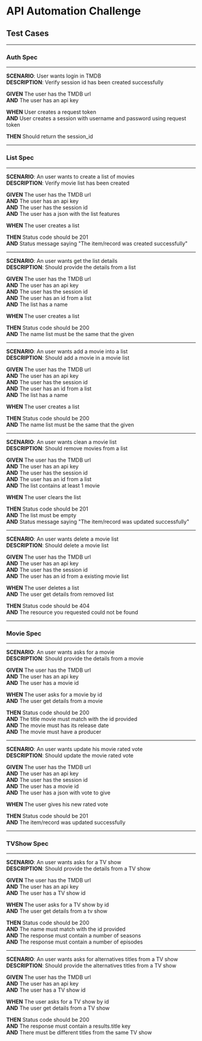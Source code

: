 # API Automation Challenge

## Test Cases

---
### Auth Spec
---

**SCENARIO**: User wants login in TMDB</br>
**DESCRIPTION**: Verify session id has been created successfully

**GIVEN**	The user has the TMDB url</br>
**AND** The user has an api key

**WHEN** User creates a request token</br>
**AND** User creates a session with username and password using request token

**THEN** Should return the session_id

---
### List Spec
---

**SCENARIO**: An user wants to create a list of movies </br>
**DESCRIPTION**: Verify movie list has been created

**GIVEN** The user has the TMDB url</br>
**AND** The user has an api key</br>
**AND** The user has the session id</br>
**AND** The user has a json with the list features

**WHEN** The user creates a list

**THEN** Status code should be 201</br>
**AND** Status message saying "The item/record was created successfully"

---

**SCENARIO**: An user wants get the list details</br>
**DESCRIPTION**: Should provide the details from a list

**GIVEN** The user has the TMDB url</br>
**AND** The user has an api key</br>
**AND** The user has the session id</br>
**AND** The user has an id from a list</br>
**AND** The list has a name

**WHEN** The user creates a list

**THEN** Status code should be 200</br>
**AND** The name list must be the same that the given

---

**SCENARIO**: An user wants add a movie into a list</br>
**DESCRIPTION**: Should add a movie in a movie list

**GIVEN** The user has the TMDB url</br>
**AND** The user has an api key</br>
**AND** The user has the session id</br>
**AND** The user has an id from a list</br>
**AND** The list has a name

**WHEN** The user creates a list

**THEN** Status code should be 200</br>
**AND** The name list must be the same that the given

---

**SCENARIO**: An user wants clean a movie list</br>
**DESCRIPTION**: Should remove movies from a list

**GIVEN** The user has the TMDB url</br>
**AND** The user has an api key</br>
**AND** The user has the session id</br>
**AND** The user has an id from a list</br>
**AND** The list contains at least 1 movie

**WHEN** The user clears the list
  
**THEN** Status code should be 201</br>
**AND** The list must be empty</br>
**AND** Status message saying "The item/record was updated successfully"

---

**SCENARIO**: An user wants delete a movie list</br>
**DESCRIPTION**: Should delete a movie list

**GIVEN** The user has the TMDB url</br>
**AND** The user has an api key</br>
**AND** The user has the session id</br>
**AND** The user has an id from a existing movie list

**WHEN** The user deletes a list</br>
**AND** The user get details from removed list
  
**THEN** Status code should be 404</br>
**AND** The resource you requested could not be found

---
### Movie Spec
---

**SCENARIO**: An user wants asks for a movie</br>
**DESCRIPTION**: Should provide the details from a movie

**GIVEN** The user has the TMDB url</br>
**AND** The user has an api key</br>
**AND** The user has a movie id</br>

**WHEN** The user asks for a movie by id</br>
**AND** The user get details from a movie
  
**THEN** Status code should be 200</br>
**AND** The title movie must match with the id provided</br>
**AND** The movie must has its release date</br>
**AND** The movie must have a producer

---

**SCENARIO**: An user wants update his movie rated vote</br>
**DESCRIPTION**: Should update the movie rated vote

**GIVEN** The user has the TMDB url</br>
**AND** The user has an api key</br>
**AND** The user has the session id</br>
**AND** The user has a movie id</br>
**AND** The user has a json with vote to give

**WHEN** The user gives his new rated vote

**THEN** Status code should be 201</br>
**AND** The item/record was updated successfully

---
### TVShow Spec
---

**SCENARIO**: An user wants asks for a TV show</br>
**DESCRIPTION**: Should provide the details from a TV show

**GIVEN** The user has the TMDB url</br>
**AND** The user has an api key</br>
**AND** The user has a TV show id</br>

**WHEN** The user asks for a TV show by id</br>
**AND** The user get details from a tv show
  
**THEN** Status code should be 200</br>
**AND** The name must match with the id provided</br>
**AND** The response must contain a number of seasons</br>
**AND** The response must contain a number of episodes

---

**SCENARIO**: An user wants asks for alternatives titles from a TV show</br>
**DESCRIPTION**: Should provide the alternatives titles from a TV show

**GIVEN** The user has the TMDB url</br>
**AND** The user has an api key</br>
**AND** The user has a TV show id</br>

**WHEN** The user asks for a TV show by id</br>
**AND** The user get details from a TV show
  
**THEN** Status code should be 200</br>
**AND** The response must contain a results.title key</br>
**AND** There must be different titles from the same TV show
